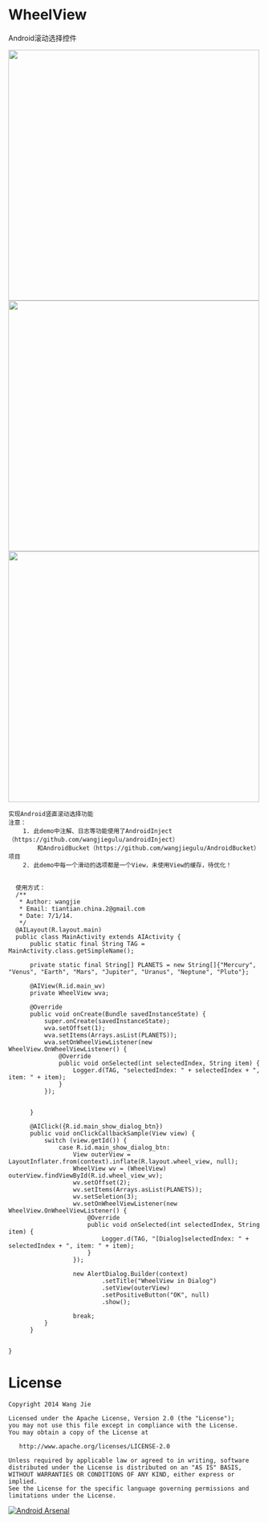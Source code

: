 WheelView
=========

Android滚动选择控件


<img src='https://raw.githubusercontent.com/wangjiegulu/WheelView/master/image/image01.png' height='500px'/>
<img src='https://raw.githubusercontent.com/wangjiegulu/WheelView/master/image/image02.png' height='500px'/>
<img src='https://raw.githubusercontent.com/wangjiegulu/WheelView/master/image/image03.png' height='500px'/>



    实现Android竖直滚动选择功能
    注意：
        1. 此demo中注解、日志等功能使用了AndroidInject（https://github.com/wangjiegulu/androidInject）
            和AndroidBucket（https://github.com/wangjiegulu/AndroidBucket）项目
        2. 此demo中每一个滑动的选项都是一个View，未使用View的缓存，待优化！
        
      
      使用方式：
      /**
       * Author: wangjie
       * Email: tiantian.china.2@gmail.com
       * Date: 7/1/14.
       */
      @AILayout(R.layout.main)
      public class MainActivity extends AIActivity {
          public static final String TAG = MainActivity.class.getSimpleName();
      
          private static final String[] PLANETS = new String[]{"Mercury", "Venus", "Earth", "Mars", "Jupiter", "Uranus", "Neptune", "Pluto"};
      
          @AIView(R.id.main_wv)
          private WheelView wva;
      
          @Override
          public void onCreate(Bundle savedInstanceState) {
              super.onCreate(savedInstanceState);
              wva.setOffset(1);
              wva.setItems(Arrays.asList(PLANETS));
              wva.setOnWheelViewListener(new WheelView.OnWheelViewListener() {
                  @Override
                  public void onSelected(int selectedIndex, String item) {
                      Logger.d(TAG, "selectedIndex: " + selectedIndex + ", item: " + item);
                  }
              });
      
      
          }
          
          @AIClick({R.id.main_show_dialog_btn})
          public void onClickCallbackSample(View view) {
              switch (view.getId()) {
                  case R.id.main_show_dialog_btn:
                      View outerView = LayoutInflater.from(context).inflate(R.layout.wheel_view, null);
                      WheelView wv = (WheelView) outerView.findViewById(R.id.wheel_view_wv);
                      wv.setOffset(2);
                      wv.setItems(Arrays.asList(PLANETS));
                      wv.setSeletion(3);
                      wv.setOnWheelViewListener(new WheelView.OnWheelViewListener() {
                          @Override
                          public void onSelected(int selectedIndex, String item) {
                              Logger.d(TAG, "[Dialog]selectedIndex: " + selectedIndex + ", item: " + item);
                          }
                      });
      
                      new AlertDialog.Builder(context)
                              .setTitle("WheelView in Dialog")
                              .setView(outerView)
                              .setPositiveButton("OK", null)
                              .show();
      
                      break;
              }
          }


    } 
    
License
=======

    Copyright 2014 Wang Jie

    Licensed under the Apache License, Version 2.0 (the "License");
    you may not use this file except in compliance with the License.
    You may obtain a copy of the License at

       http://www.apache.org/licenses/LICENSE-2.0

    Unless required by applicable law or agreed to in writing, software
    distributed under the License is distributed on an "AS IS" BASIS,
    WITHOUT WARRANTIES OR CONDITIONS OF ANY KIND, either express or implied.
    See the License for the specific language governing permissions and
    limitations under the License.


[![Android Arsenal](https://img.shields.io/badge/Android%20Arsenal-WheelView-brightgreen.svg?style=flat)](https://android-arsenal.com/details/1/1433)
